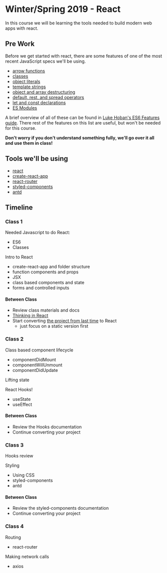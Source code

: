 # Winter/Spring 2019 - React

In this course we will be learning the tools needed to build modern web apps with react.

## Pre Work

Before we get started with react, there are some features of one of the most recent JavaScript specs we'll be using. 

* [arrow functions](https://github.com/lukehoban/es6features#arrows)
* [classes](https://github.com/lukehoban/es6features#arrows)
* [object literals](https://github.com/lukehoban/es6features#arrows)
* [template strings](https://github.com/lukehoban/es6features#arrows)
* [object and array destructuring](https://github.com/lukehoban/es6features#arrows)
* [default, rest, and spread operators](https://github.com/lukehoban/es6features#arrows)
* [let and const declarations](https://github.com/lukehoban/es6features#arrows)
* [ES Modules](https://github.com/lukehoban/es6features#arrows)

A brief overview of all of these can be found in [Luke Hoban's ES6 Features guide](https://github.com/lukehoban/es6features). There rest of the features on this list are useful, but won't be needed for this course.

**Don't worry if you don't understand something fully, we'll go over it all and use them in class!**

## Tools we'll be using

* [react](https://reactjs.org/)
* [create-react-app](https://facebook.github.io/create-react-app/)
* [react-router](https://reacttraining.com/react-router/)
* [styled-components](https://www.styled-components.com/)
* [antd](https://ant.design/)

## Timeline

### Class 1

Needed Javascript to do React:

* ES6
* Classes

Intro to React

* create-react-app and folder structure
* function components and props
* JSX
* class based components and state
* forms and controlled inputs

#### Between Class

* Review class materials and docs
* [Thinking in React](https://reactjs.org/docs/thinking-in-react.html)
* Start converting [the project from last time](https://github.com/okcoders/2018-fall-javascript-2-project) to React
  * just focus on a static version first

### Class 2

Class based component lifecycle

* componentDidMount
* componentWillUnmount
* componentDidUpdate

Lifting state

React Hooks!

* useState
* useEffect

#### Between Class

* Review the Hooks documentation
* Continue converting your project

### Class 3

Hooks review

Styling

* Using CSS
* styled-components
* antd

#### Between Class

* Review the styled-components documentation
* Continue converting your project

### Class 4

Routing

* react-router

Making network calls

* axios
